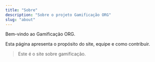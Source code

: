 ```yaml
---
title: "Sobre"
description: "Sobre o projeto Gamificação ORG"
slug: "about"
---
```


Bem-vindo ao Gamificação ORG.

Esta página apresenta o propósito do site, equipe e como contribuir.

> Este é o site sobre gamificação.
